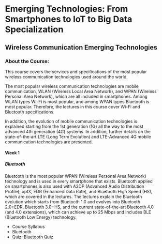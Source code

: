 # Emerging Technologies: From Smartphones to IoT to Big Data Specialization
## Wireless Communication Emerging Technologies
### About the Course:
This course covers the services and specifications of the most popular wireless communication technologies used around the world. 

The most popular wireless communication technologies are mobile communication, WLAN (Wireless Local Area Network), and WPAN (Wireless Personal Area Network), which are all included in smartphones. Among WLAN types Wi-Fi is most popular, and among WPAN types Bluetooth is most popular. Therefore, the lectures in this course cover Wi-Fi and Bluetooth specifications.

In addition, the evolution of mobile communication technologies is explained starting from the 1st generation (1G) all the way to the most advanced 4th generation (4G) systems. In addition, further details on the state-of-the-art LTE (Long Term Evolution) and LTE-Advanced 4G mobile communication technologies are presented.

#### Week 1
##### Bluetooth
Bluetooth is the most popular WPAN (Wireless Personal Area Network) technology and is used in every smartphone that exists. Bluetooth applied on smartphones is also used with A2DP (Advanced Audio Distribution Profile), aptX, EDR (Enhanced Data Rate), and Bluetooth High Speed (HS), which are covered in the lectures. The lectures explain the Bluetooth evolution which starts from Bluetooth 1.0 and evolves into Bluetooth 2.0+EDR, Bluetooth 3.0+HS, and the current state-of-the-art Bluetooth 4.0 (and 4.0 extensions), which can achieve up to 25 Mbps and includes BLE (Bluetooth Low Energy) technology.

- Course Syllabus
- Bluetooth
- Quiz: Bluetooth Quiz